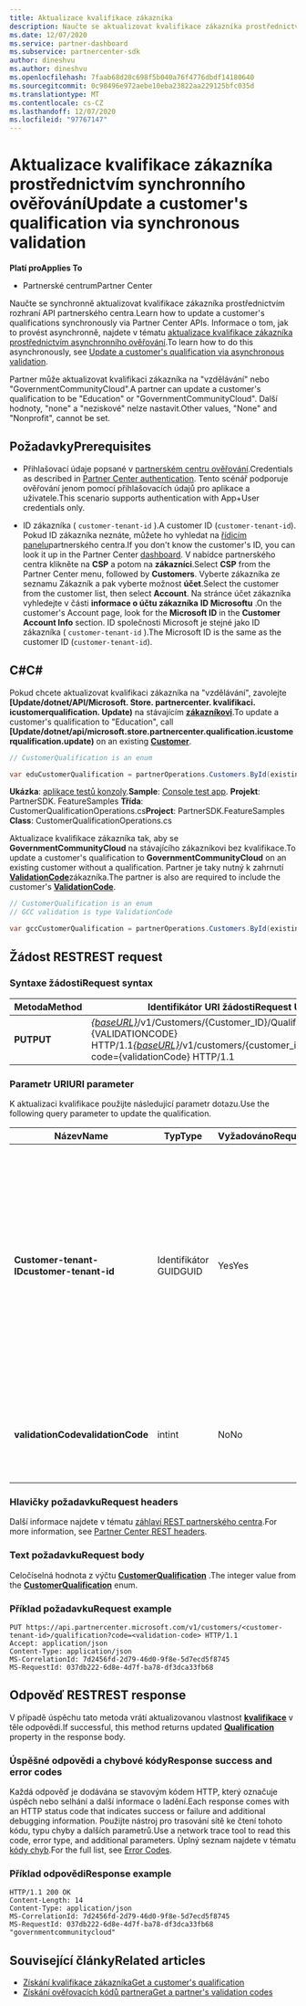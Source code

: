 ```yaml
---
title: Aktualizace kvalifikace zákazníka
description: Naučte se aktualizovat kvalifikace zákazníka prostřednictvím synchronního screeningu nebo dozvíte ČSFD, včetně adresy přidružené k profilu.
ms.date: 12/07/2020
ms.service: partner-dashboard
ms.subservice: partnercenter-sdk
author: dineshvu
ms.author: dineshvu
ms.openlocfilehash: 7faab68d20c698f5b040a76f4776dbdf14180640
ms.sourcegitcommit: 0c98496e972aebe10eba23822aa229125bfc035d
ms.translationtype: MT
ms.contentlocale: cs-CZ
ms.lasthandoff: 12/07/2020
ms.locfileid: "97767147"
---
```

# <a name="update-a-customers-qualification-via-synchronous-validation"></a><span data-ttu-id="fdc96-103">Aktualizace kvalifikace zákazníka prostřednictvím synchronního ověřování</span><span class="sxs-lookup"><span data-stu-id="fdc96-103">Update a customer's qualification via synchronous validation</span></span>

<span data-ttu-id="fdc96-104">**Platí pro**</span><span class="sxs-lookup"><span data-stu-id="fdc96-104">**Applies To**</span></span>

- <span data-ttu-id="fdc96-105">Partnerské centrum</span><span class="sxs-lookup"><span data-stu-id="fdc96-105">Partner Center</span></span>

<span data-ttu-id="fdc96-106">Naučte se synchronně aktualizovat kvalifikace zákazníka prostřednictvím rozhraní API partnerského centra.</span><span class="sxs-lookup"><span data-stu-id="fdc96-106">Learn how to update a customer's qualifications synchronously via Partner Center APIs.</span></span> <span data-ttu-id="fdc96-107">Informace o tom, jak to provést asynchronně, najdete v tématu [aktualizace kvalifikace zákazníka prostřednictvím asynchronního ověřování](update-customer-qualification-asynchronous.md).</span><span class="sxs-lookup"><span data-stu-id="fdc96-107">To learn how to do this asynchronously, see [Update a customer's qualification via asynchronous validation](update-customer-qualification-asynchronous.md).</span></span>

<span data-ttu-id="fdc96-108">Partner může aktualizovat kvalifikaci zákazníka na "vzdělávání" nebo "GovernmentCommunityCloud".</span><span class="sxs-lookup"><span data-stu-id="fdc96-108">A partner can update a customer's qualification to be "Education" or "GovernmentCommunityCloud".</span></span> <span data-ttu-id="fdc96-109">Další hodnoty, "none" a "neziskové" nelze nastavit.</span><span class="sxs-lookup"><span data-stu-id="fdc96-109">Other values, "None" and "Nonprofit", cannot be set.</span></span>

## <a name="prerequisites"></a><span data-ttu-id="fdc96-110">Požadavky</span><span class="sxs-lookup"><span data-stu-id="fdc96-110">Prerequisites</span></span>

- <span data-ttu-id="fdc96-111">Přihlašovací údaje popsané v [partnerském centru ověřování](partner-center-authentication.md).</span><span class="sxs-lookup"><span data-stu-id="fdc96-111">Credentials as described in [Partner Center authentication](partner-center-authentication.md).</span></span> <span data-ttu-id="fdc96-112">Tento scénář podporuje ověřování jenom pomocí přihlašovacích údajů pro aplikace a uživatele.</span><span class="sxs-lookup"><span data-stu-id="fdc96-112">This scenario supports authentication with App+User credentials only.</span></span>

- <span data-ttu-id="fdc96-113">ID zákazníka ( `customer-tenant-id` ).</span><span class="sxs-lookup"><span data-stu-id="fdc96-113">A customer ID (`customer-tenant-id`).</span></span> <span data-ttu-id="fdc96-114">Pokud ID zákazníka neznáte, můžete ho vyhledat na [řídicím panelu](https://partner.microsoft.com/dashboard)partnerského centra.</span><span class="sxs-lookup"><span data-stu-id="fdc96-114">If you don't know the customer's ID, you can look it up in the Partner Center [dashboard](https://partner.microsoft.com/dashboard).</span></span> <span data-ttu-id="fdc96-115">V nabídce partnerského centra klikněte na **CSP** a potom na **zákazníci**.</span><span class="sxs-lookup"><span data-stu-id="fdc96-115">Select **CSP** from the Partner Center menu, followed by **Customers**.</span></span> <span data-ttu-id="fdc96-116">Vyberte zákazníka ze seznamu Zákazník a pak vyberte možnost **účet**.</span><span class="sxs-lookup"><span data-stu-id="fdc96-116">Select the customer from the customer list, then select **Account**.</span></span> <span data-ttu-id="fdc96-117">Na stránce účet zákazníka vyhledejte v části **informace o účtu zákazníka** **ID Microsoftu** .</span><span class="sxs-lookup"><span data-stu-id="fdc96-117">On the customer's Account page, look for the **Microsoft ID** in the **Customer Account Info** section.</span></span> <span data-ttu-id="fdc96-118">ID společnosti Microsoft je stejné jako ID zákazníka ( `customer-tenant-id` ).</span><span class="sxs-lookup"><span data-stu-id="fdc96-118">The Microsoft ID is the same as the customer ID  (`customer-tenant-id`).</span></span>

## <a name="c"></a><span data-ttu-id="fdc96-119">C\#</span><span class="sxs-lookup"><span data-stu-id="fdc96-119">C\#</span></span>

<span data-ttu-id="fdc96-120">Pokud chcete aktualizovat kvalifikaci zákazníka na "vzdělávání", zavolejte **[Update/dotnet/API/Microsoft. Store. partnercenter. kvalifikaci. icustomerqualification. Update)** na stávajícím  [**zákazníkovi**](/dotnet/api/microsoft.store.partnercenter.models.customers.customer).</span><span class="sxs-lookup"><span data-stu-id="fdc96-120">To update a customer's qualification to "Education", call **[Update/dotnet/api/microsoft.store.partnercenter.qualification.icustomerqualification.update)** on an existing  [**Customer**](/dotnet/api/microsoft.store.partnercenter.models.customers.customer).</span></span>

``` csharp
// CustomerQualification is an enum

var eduCustomerQualification = partnerOperations.Customers.ById(existingCustomer.Id).Qualification.Update(CustomerQualification.Education);
```

<span data-ttu-id="fdc96-121">**Ukázka**: [aplikace testů konzoly](console-test-app.md).</span><span class="sxs-lookup"><span data-stu-id="fdc96-121">**Sample**: [Console test app](console-test-app.md).</span></span> <span data-ttu-id="fdc96-122">**Projekt**: PartnerSDK. FeatureSamples **Třída**: CustomerQualificationOperations.cs</span><span class="sxs-lookup"><span data-stu-id="fdc96-122">**Project**: PartnerSDK.FeatureSamples **Class**: CustomerQualificationOperations.cs</span></span>

<span data-ttu-id="fdc96-123">Aktualizace kvalifikace zákazníka tak, aby se **GovernmentCommunityCloud** na stávajícího zákazníkovi bez kvalifikace.</span><span class="sxs-lookup"><span data-stu-id="fdc96-123">To update a customer's qualification to **GovernmentCommunityCloud** on an existing customer without a qualification.</span></span>  <span data-ttu-id="fdc96-124">Partner je taky nutný k zahrnutí [**ValidationCode**](utility-resources.md#validationcode)zákazníka.</span><span class="sxs-lookup"><span data-stu-id="fdc96-124">The partner is also are required to include the customer's [**ValidationCode**](utility-resources.md#validationcode).</span></span>

``` csharp
// CustomerQualification is an enum
// GCC validation is type ValidationCode

var gccCustomerQualification = partnerOperations.Customers.ById(existingCustomer.Id).Qualification.Update(CustomerQualification.GovernmentCommunityCloud, gccValidation);
```

## <a name="rest-request"></a><span data-ttu-id="fdc96-125">Žádost REST</span><span class="sxs-lookup"><span data-stu-id="fdc96-125">REST request</span></span>

### <a name="request-syntax"></a><span data-ttu-id="fdc96-126">Syntaxe žádosti</span><span class="sxs-lookup"><span data-stu-id="fdc96-126">Request syntax</span></span>

| <span data-ttu-id="fdc96-127">Metoda</span><span class="sxs-lookup"><span data-stu-id="fdc96-127">Method</span></span>  | <span data-ttu-id="fdc96-128">Identifikátor URI žádosti</span><span class="sxs-lookup"><span data-stu-id="fdc96-128">Request URI</span></span>                                                                                             |
|---------|---------------------------------------------------------------------------------------------------------|
| <span data-ttu-id="fdc96-129">**PUT**</span><span class="sxs-lookup"><span data-stu-id="fdc96-129">**PUT**</span></span> | <span data-ttu-id="fdc96-130">[*{baseURL}*](partner-center-rest-urls.md)/v1/Customers/{Customer_ID}/Qualification? kód = {VALIDATIONCODE} HTTP/1.1</span><span class="sxs-lookup"><span data-stu-id="fdc96-130">[*{baseURL}*](partner-center-rest-urls.md)/v1/customers/{customer_id}/qualification?code={validationCode} HTTP/1.1</span></span> |

### <a name="uri-parameter"></a><span data-ttu-id="fdc96-131">Parametr URI</span><span class="sxs-lookup"><span data-stu-id="fdc96-131">URI parameter</span></span>

<span data-ttu-id="fdc96-132">K aktualizaci kvalifikace použijte následující parametr dotazu.</span><span class="sxs-lookup"><span data-stu-id="fdc96-132">Use the following query parameter to update the qualification.</span></span>

| <span data-ttu-id="fdc96-133">Název</span><span class="sxs-lookup"><span data-stu-id="fdc96-133">Name</span></span>                   | <span data-ttu-id="fdc96-134">Typ</span><span class="sxs-lookup"><span data-stu-id="fdc96-134">Type</span></span> | <span data-ttu-id="fdc96-135">Vyžadováno</span><span class="sxs-lookup"><span data-stu-id="fdc96-135">Required</span></span> | <span data-ttu-id="fdc96-136">Popis</span><span class="sxs-lookup"><span data-stu-id="fdc96-136">Description</span></span>                                                                                                                                            |
|------------------------|------|----------|--------------------------------------------------------------------------------------------------------------------------------------------------------|
| <span data-ttu-id="fdc96-137">**Customer-tenant-ID**</span><span class="sxs-lookup"><span data-stu-id="fdc96-137">**customer-tenant-id**</span></span> | <span data-ttu-id="fdc96-138">Identifikátor GUID</span><span class="sxs-lookup"><span data-stu-id="fdc96-138">GUID</span></span> | <span data-ttu-id="fdc96-139">Yes</span><span class="sxs-lookup"><span data-stu-id="fdc96-139">Yes</span></span>      | <span data-ttu-id="fdc96-140">Hodnota je identifikátor **zákazníka** , který je ve formátu GUID, který umožňuje prodejci filtrovat výsledky pro daného zákazníka, kteří patří prodejci.</span><span class="sxs-lookup"><span data-stu-id="fdc96-140">The value is a GUID formatted **customer-tenant-id** that allows the reseller to filter the results for a given customer that belongs to the reseller.</span></span> |
| <span data-ttu-id="fdc96-141">**validationCode**</span><span class="sxs-lookup"><span data-stu-id="fdc96-141">**validationCode**</span></span>     | <span data-ttu-id="fdc96-142">int</span><span class="sxs-lookup"><span data-stu-id="fdc96-142">int</span></span>  | <span data-ttu-id="fdc96-143">No</span><span class="sxs-lookup"><span data-stu-id="fdc96-143">No</span></span>       | <span data-ttu-id="fdc96-144">Je potřeba jenom pro cloudovou komunitu státní správy.</span><span class="sxs-lookup"><span data-stu-id="fdc96-144">Only needed for Government Community Cloud.</span></span>                                                                                                            |

### <a name="request-headers"></a><span data-ttu-id="fdc96-145">Hlavičky požadavku</span><span class="sxs-lookup"><span data-stu-id="fdc96-145">Request headers</span></span>

<span data-ttu-id="fdc96-146">Další informace najdete v tématu [záhlaví REST partnerského centra](headers.md).</span><span class="sxs-lookup"><span data-stu-id="fdc96-146">For more information, see [Partner Center REST headers](headers.md).</span></span>

### <a name="request-body"></a><span data-ttu-id="fdc96-147">Text požadavku</span><span class="sxs-lookup"><span data-stu-id="fdc96-147">Request body</span></span>

<span data-ttu-id="fdc96-148">Celočíselná hodnota z výčtu [**CustomerQualification**](/dotnet/api/microsoft.store.partnercenter.models.customers.customerqualification) .</span><span class="sxs-lookup"><span data-stu-id="fdc96-148">The integer value from the [**CustomerQualification**](/dotnet/api/microsoft.store.partnercenter.models.customers.customerqualification) enum.</span></span>

### <a name="request-example"></a><span data-ttu-id="fdc96-149">Příklad požadavku</span><span class="sxs-lookup"><span data-stu-id="fdc96-149">Request example</span></span>

```http
PUT https://api.partnercenter.microsoft.com/v1/customers/<customer-tenant-id>/qualification?code=<validation-code> HTTP/1.1
Accept: application/json
Content-Type: application/json
MS-CorrelationId: 7d2456fd-2d79-46d0-9f8e-5d7ecd5f8745
MS-RequestId: 037db222-6d8e-4d7f-ba78-df3dca33fb68

```

## <a name="rest-response"></a><span data-ttu-id="fdc96-150">Odpověď REST</span><span class="sxs-lookup"><span data-stu-id="fdc96-150">REST response</span></span>

<span data-ttu-id="fdc96-151">V případě úspěchu tato metoda vrátí aktualizovanou vlastnost [**kvalifikace**](/dotnet/api/microsoft.store.partnercenter.customers.icustomer.qualification) v těle odpovědi.</span><span class="sxs-lookup"><span data-stu-id="fdc96-151">If successful, this method returns updated [**Qualification**](/dotnet/api/microsoft.store.partnercenter.customers.icustomer.qualification) property in the response body.</span></span>

### <a name="response-success-and-error-codes"></a><span data-ttu-id="fdc96-152">Úspěšné odpovědi a chybové kódy</span><span class="sxs-lookup"><span data-stu-id="fdc96-152">Response success and error codes</span></span>

<span data-ttu-id="fdc96-153">Každá odpověď je dodávána se stavovým kódem HTTP, který označuje úspěch nebo selhání a další informace o ladění.</span><span class="sxs-lookup"><span data-stu-id="fdc96-153">Each response comes with an HTTP status code that indicates success or failure and additional debugging information.</span></span> <span data-ttu-id="fdc96-154">Použijte nástroj pro trasování sítě ke čtení tohoto kódu, typu chyby a dalších parametrů.</span><span class="sxs-lookup"><span data-stu-id="fdc96-154">Use a network trace tool to read this code, error type, and additional parameters.</span></span> <span data-ttu-id="fdc96-155">Úplný seznam najdete v tématu [kódy chyb](error-codes.md).</span><span class="sxs-lookup"><span data-stu-id="fdc96-155">For the full list, see [Error Codes](error-codes.md).</span></span>

### <a name="response-example"></a><span data-ttu-id="fdc96-156">Příklad odpovědi</span><span class="sxs-lookup"><span data-stu-id="fdc96-156">Response example</span></span>

```http
HTTP/1.1 200 OK
Content-Length: 14
Content-Type: application/json
MS-CorrelationId: 7d2456fd-2d79-46d0-9f8e-5d7ecd5f8745
MS-RequestId: 037db222-6d8e-4d7f-ba78-df3dca33fb68
"governmentcommunitycloud"
```

## <a name="related-articles"></a><span data-ttu-id="fdc96-157">Související články</span><span class="sxs-lookup"><span data-stu-id="fdc96-157">Related articles</span></span>

- [<span data-ttu-id="fdc96-158">Získání kvalifikace zákazníka</span><span class="sxs-lookup"><span data-stu-id="fdc96-158">Get a customer's qualification</span></span>](get-a-customer-s-qualification.md)
- [<span data-ttu-id="fdc96-159">Získání ověřovacích kódů partnera</span><span class="sxs-lookup"><span data-stu-id="fdc96-159">Get a partner's validation codes</span></span>](get-a-partner-s-validation-codes.md)
